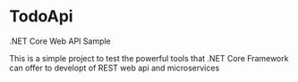 # TodoApi
.NET Core Web API Sample

This is a simple project to test the powerful tools that .NET Core Framework can offer to developt of REST web api and microservices
